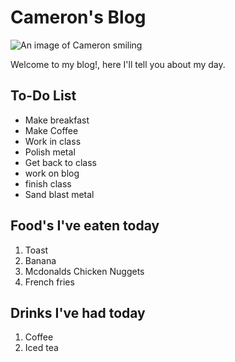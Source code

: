 # Cameron's Blog

![An image of Cameron smiling](https://scontent.fhio3-1.fna.fbcdn.net/v/t39.30808-6/271846452_10226460022620429_1244910058313461365_n.jpg?_nc_cat=106&ccb=1-5&_nc_sid=09cbfe&_nc_ohc=CA1UCwr21qgAX-UhZar&_nc_ht=scontent.fhio3-1.fna&oh=00_AT_npJA71hO1MnBxfWq1lJ_cl_v9TUzOUsO1MSKefMz_xg&oe=6234F88C)

Welcome to my blog!, here I'll tell you about my day.

## To-Do List

* Make breakfast
* Make Coffee
* Work in class
* Polish metal
* Get back to class
* work on blog
* finish class
* Sand blast metal

## Food's I've eaten today

1. Toast
2. Banana
3. Mcdonalds Chicken Nuggets
4. French fries


## Drinks I've had today

1. Coffee
2. Iced tea
